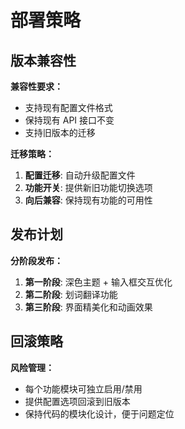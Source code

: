 # 部署策略

## 版本兼容性

**兼容性要求：**
- 支持现有配置文件格式
- 保持现有 API 接口不变
- 支持旧版本的迁移

**迁移策略：**
1. **配置迁移**: 自动升级配置文件
2. **功能开关**: 提供新旧功能切换选项
3. **向后兼容**: 保持现有功能的可用性

## 发布计划

**分阶段发布：**
1. **第一阶段**: 深色主题 + 输入框交互优化
2. **第二阶段**: 划词翻译功能
3. **第三阶段**: 界面精美化和动画效果

## 回滚策略

**风险管理：**
- 每个功能模块可独立启用/禁用
- 提供配置选项回滚到旧版本
- 保持代码的模块化设计，便于问题定位